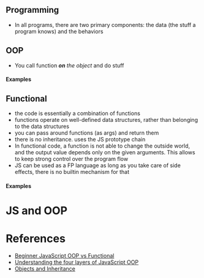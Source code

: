 ## Programming
- In all programs, there are two primary components: the data (the stuff a program knows) and the behaviors
## OOP
- You call function ***on** the object* and do stuff
#### Examples


## Functional
- the code is essentially a combination of functions
- functions operate on well-defined data structures, rather than belonging to the data structures
- you can pass around functions (as args) and return them
- there is no inheritance.  uses the JS prototype chain
- In functional code, a function is not able to change the outside world, and the output value depends only on the given arguments. This allows to keep strong control over the program flow
- JS can be used as a FP language as long as you take care of side effects, there is no builtin mechanism for that

#### Examples


# JS and OOP


# References
- [Beginner JavaScript OOP vs Functional](https://stackoverflow.com/questions/37231841/beginner-javascript-oop-vs-functional?utm_medium=organic&utm_source=google_rich_qa&utm_campaign=google_rich_qa)
- [Understanding the four layers of JavaScript OOP](http://2ality.com/2014/05/oop-layers.html)
- [Objects and Inheritance](http://speakingjs.com/es5/ch17.html)
